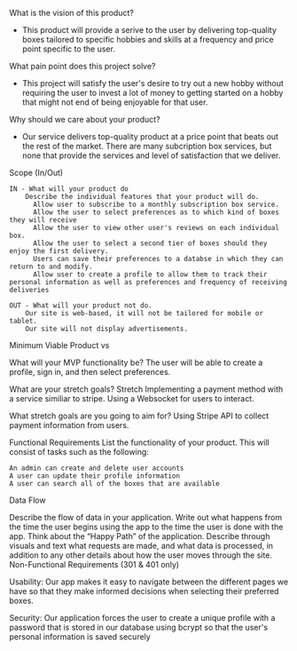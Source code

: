 What is the vision of this product?
- This product will provide a serive to the user by delivering top-quality boxes tailored to specific hobbies and skills at a frequency and price point specific to the user. 

What pain point does this project solve?
- This project will satisfy the user's desire to try out a new hobby without requiring the user to invest a lot of money to getting started on a hobby that might not end of being enjoyable for that user. 

Why should we care about your product?
- Our service delivers top-quality product at a price point that beats out the rest of the market.  There are many subcription box services, but none that provide the services and level of satisfaction that we deliver. 


Scope (In/Out)

    IN - What will your product do
        Describe the individual features that your product will do.
          Allow user to subscribe to a monthly subscription box service. 
          Allow the user to select preferences as to which kind of boxes they will receive
          Allow the user to view other user's reviews on each individual box.  
          Allow the user to select a second tier of boxes should they enjoy the first delivery.
          Users can save their preferences to a databse in which they can return to and modify. 
          Allow user to create a profile to allow them to track their personal information as well as preferences and frequency of receiving deliveries

    OUT - What will your product not do.
        Our site is web-based, it will not be tailored for mobile or tablet. 
        Our site will not display advertisements. 

Minimum Viable Product vs

What will your MVP functionality be?
The user will be able to create a profile, sign in, and then select preferences.  

What are your stretch goals?
Stretch
Implementing a payment method with a service similiar to stripe. 
Using a Websocket for users to interact. 



What stretch goals are you going to aim for?
Using Stripe API to collect payment information from users.  

Functional Requirements
List the functionality of your product. This will consist of tasks such as the following:

    An admin can create and delete user accounts
    A user can update their profile information
    A user can search all of the boxes that are available


Data Flow

Describe the flow of data in your application. Write out what happens from the time the user begins using the app to the time the user is done with the app. Think about the “Happy Path” of the application. Describe through visuals and text what requests are made, and what data is processed, in addition to any other details about how the user moves through the site.
Non-Functional Requirements (301 & 401 only)

Usability:
Our app makes it easy to navigate between the different pages we have so that they make informed decisions when selecting their preferred boxes.

Security:
Our application forces the user to create a unique profile with a password that is stored in our database using bcrypt so that the user's personal information is saved securely
